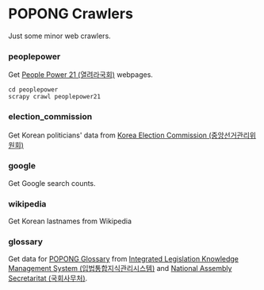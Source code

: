 # POPONG Crawlers

Just some minor web crawlers.


### peoplepower 
Get [People Power 21 (열려라국회)](http://www.nec.go.kr/) webpages.

    cd peoplepower
    scrapy crawl peoplepower21

### election_commission
Get Korean politicians' data from [Korea Election Commission (중앙선거관리위원회)](http://www.nec.go.kr/)

### google
Get Google search counts.

### wikipedia
Get Korean lastnames from Wikipedia

### glossary
Get data for [POPONG Glossary](http://popong.com/glossary) from [Integrated Legislation Knowledge Management System (입법통합지식관리시스템)](http://likms.assembly.go.kr/) and [National Assembly Secretaritat (국회사무처)](http://http://nas.na.go.kr/).

